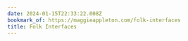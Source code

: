 ```yaml
---
date: 2024-01-15T22:33:22.008Z
bookmark_of: https://maggieappleton.com/folk-interfaces
title: Folk Interfaces
---
```

